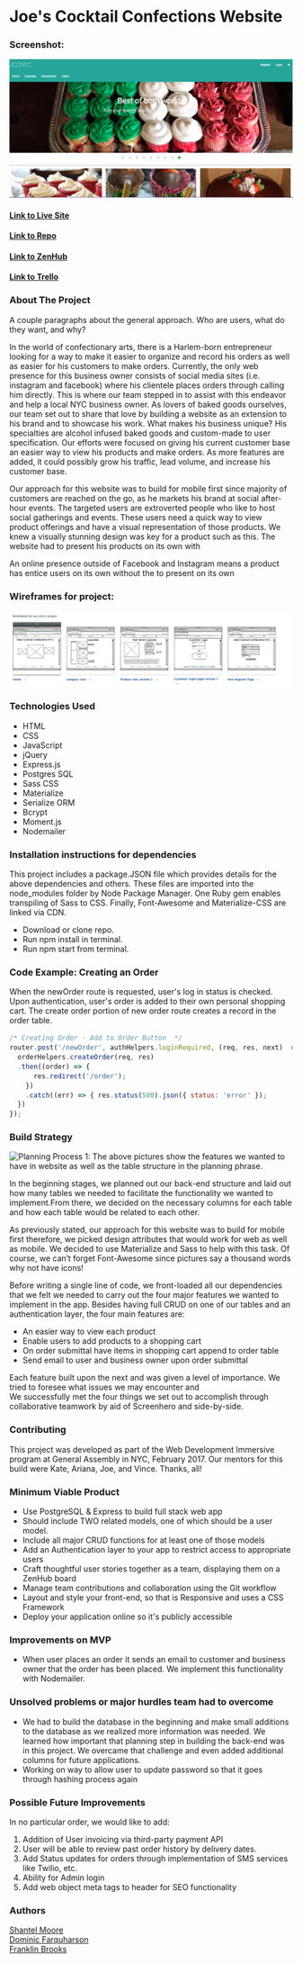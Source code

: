 # Joe's Cocktail Confections Website

### Screenshot:
  ![Screenshot](public/images/siteHome.png)

#### [Link to Live Site](https://pacific-savannah-99868.herokuapp.com/)  
#### [Link to Repo](https://github.com/franklinbrooks/Joes-Cocktail-Confections)  
#### [Link to ZenHub](https://github.com/franklinbrooks/Joes-Cocktail-Confections/issues/1#boards?repos=80679483)  

#### [Link to Trello](https://trello.com/b/hEVqZmX5/joes-cocktail-confections)

### About The Project
A couple paragraphs about the general approach.
Who are users, what do they want, and why?

In the world of confectionary arts, there is a Harlem-born entrepreneur looking for a way to make it easier to organize and record his orders as well as easier for his customers to make orders. Currently, the only web presence for this business owner consists of social media sites (i.e. instagram and facebook) where his clientele places orders through calling him directly.  This is where our team stepped in to assist with this endeavor and help a local NYC business owner.  As lovers of baked goods ourselves, our team set out to share that love by building a website as an extension to his brand and to showcase his work.  What makes his business unique?  His specialties are alcohol infused baked goods and custom-made to user specification.  Our efforts were focused on giving his current customer base an easier way to view his products and make orders. As more features are added, it could possibly grow his traffic, lead volume, and increase his customer base.


Our approach for this website was to build for mobile first since majority of customers are reached on the go, as he markets his brand at social after-hour events. The targeted users are extroverted people who like to host social gatherings and events. These users need a quick way to view product offerings and have a visual representation of those products.  We knew a visually stunning design was key for a product such as this. The website had to present his products on its own with

An online presence outside of Facebook and Instagram means a product has entice users on its own without the to present on its own




### Wireframes for project:
  ![Wireframe 1:](public/images/wireframe.png)



### Technologies Used
- HTML
- CSS
- JavaScript
- jQuery
- Express.js
- Postgres SQL
- Sass CSS
- Materialize
- Serialize ORM
- Bcrypt
- Moment.js
- Nodemailer


### Installation instructions for dependencies
This project includes a package.JSON file which provides details for the above dependencies and others.  These files are imported into the node_modules folder by Node Package Manager. One Ruby gem enables transpiling of Sass to CSS.  Finally, Font-Awesome and Materialize-CSS are linked via CDN.

- Download or clone repo.
- Run npm install in terminal.
- Run npm start from terminal.

### Code Example: Creating an Order
When the newOrder route is requested, user's log in status is checked. Upon authentication, user's order is added to their own personal shopping cart. The create order portion of new order route creates a record in the order table.

```javascript
/* Creating Order - Add to Order Button  */
router.post('/newOrder', authHelpers.loginRequired, (req, res, next)  => {
  orderHelpers.createOrder(req, res)
  .then((order) => {
      res.redirect('/order');
    })
    .catch((err) => { res.status(500).json({ status: 'error' });
  })
});


````
### Build Strategy
 ![Planning Process 1:](public/images/Planning.jpg)
The above pictures show the features we wanted to have in website as well as the table structure in the planning phrase.

In the beginning stages, we planned out our back-end structure and laid out how many tables we needed to facilitate the functionality we wanted to implement.From there, we decided on the necessary columns for each table and how each table would be related to each other. 

As previously stated, our approach for this website was to build for mobile first therefore, we picked design attributes that would work for web as well as mobile. We decided to use Materialize and Sass to help with this task. Of course, we can’t forget Font-Awesome since pictures say a thousand words why not have icons!

Before writing a single line of code, we front-loaded all our dependencies that we felt we needed to carry out the four major features we wanted to implement in the app.  Besides having full CRUD on one of our tables and an authentication layer, the four main features are:

- An easier way to view each product
- Enable users to add products to a shopping cart
- On order submittal have items in shopping cart append to order table
- Send email to user and business owner upon order submittal

Each feature built upon the next and was given a level of importance. We tried to foresee what issues we may encounter and  
We successfully met the four things we set out to accomplish through collaborative teamwork by aid of Screenhero and side-by-side.


### Contributing
This project was developed as part of the Web Development Immersive program at General Assembly in NYC, February 2017. Our mentors for this build were Kate, Ariana, Joe, and Vince. Thanks, all!

### Minimum Viable Product
- Use PostgreSQL & Express to build full stack web app
- Should include TWO related models, one of which should be a user model.
- Include all major CRUD functions for at least one of those models
- Add an Authentication layer to your app to restrict access to appropriate users
- Craft thoughtful user stories together as a team, displaying them on a ZenHub board
- Manage team contributions and collaboration using the Git workflow
- Layout and style your front-end, so that is Responsive and uses a CSS Framework
- Deploy your application online so it's publicly accessible

### Improvements on MVP
- When user places an order it sends an email to customer and business owner that the order has been placed. We implement this functionality with Nodemailer.

### Unsolved problems or major hurdles team had to overcome
- We had to build the database in the beginning and make small additions to the database as we realized more information was needed. We learned how important that planning
step in building the back-end was in this project. We overcame that challenge and even added additional columns for future applications.
- Working on way to allow user to update password so that it goes through hashing process again

### Possible Future Improvements
In no particular order, we would like to add:
  1. Addition of User invoicing via third-party payment API
  2. User will be able to review past order history by delivery dates.
  3. Add Status updates for orders through implementation of SMS services like Twilio, etc.
  4. Ability for Admin login
  5. Add web object meta tags to header for SEO functionality
  

### Authors
  [Shantel Moore](moore.shantel@gmail.com)   
  [Dominic Farquharson](farquharsondominic@gmail.com)    
  [Franklin Brooks](fcb@franklinchristopherbrooks.com)
